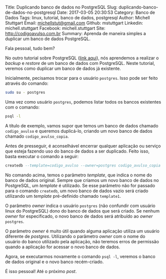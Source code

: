 Title: Duplicando banco de dados no PostgreSQL
Slug: duplicando-banco-de-dados-no-postgresql
Date: 2017-03-05 20:30:53
Category: Banco de Dados
Tags: linux, tutorial, banco de dados, postgresql
Author: Michell Stuttgart
Email: michellstut@gmail.com
Github: mstuttgart
Linkedin: michell.stuttgart
Facebook: michell.stuttgart
Site: http://codigoavulso.com.br
Summary: Aprenda de maneira simples a duplicar um banco de dados PostgreSQL.

Fala pessoal, tudo bem?

No outro tutorial sobre PostgreSQL ([link aqui](backup-e-restore-de-um-banco-de-dados-postgresql.html)), nós aprendemos a realizar o *backup* e *restore* de um banco de dados com PostgreSQL. Neste tutorial, veremos como duplicar um banco de dados já existente.

Inicialmente, pecisamos trocar para o usuário `postgres`. Isso pode ser feito através do comando:

```bash
sudo su - postgres
```

Uma vez como usuário `postgres`, podemos listar todos os bancos existentes com o comando:

```bash
psql -l
```

A título de exemplo, vamos supor que temos um banco de dados chamado `codigo_avulso` e queremos duplicá-lo, criando um novo banco de dados chamado `codigo_avulso_copia`.

Antes de presseguir, é aconselhável encerrar qualquer aplicação ou serviço que esteja fazendo uso do banco de dados a ser duplicado. Feito isso, basta executar o comando a seguir:

```sql
createdb --template=codigo_avulso --owner=postgres codigo_avulso_copia
```

No comando acima, temos o parâmetro *template*, que indica o nome do banco de dados original. Sempre que criamos um novo banco de dados no PostgreSQL, um *template* é utilizado. Se esse parâmetro não for passado para o comando `createdb`, um novo banco de dados vazio será criado utilizando um *template* pré-definido chamado `template1`.


O parâmetro *owner* indica o usuário `postgres` (não confundir com usuário linux do PostgreSQL) dono do banco de dados que será criado. Se nenhum *owner* for especificado, o novo banco de dados será atribuído ao *owner* `postgres`.

O parâmetro *owner* é muito útil quando alguma aplicação utiliza um usuário diferente de *postgres*. Utilizando o parâmetro *owner* com o nome do usuário do banco utilizado pela aplicação, não teremos erros de permissão quando a aplicação for acessar o novo banco de dados.

Agora, se executarmos novamente o comando `psql -l`, veremos o banco de dados original e o novo banco recém-criado.

É isso pessoal! Até o próximo *post*.

